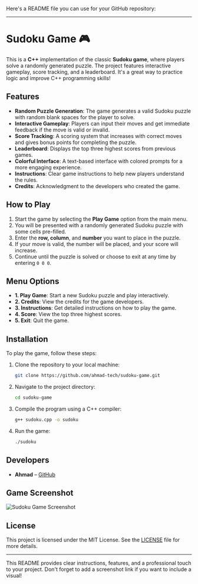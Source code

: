 Here's a README file you can use for your GitHub repository:

---

# Sudoku Game 🎮

This is a **C++** implementation of the classic **Sudoku game**, where players solve a randomly generated puzzle. The project features interactive gameplay, score tracking, and a leaderboard. It's a great way to practice logic and improve C++ programming skills!

## Features

- **Random Puzzle Generation**: The game generates a valid Sudoku puzzle with random blank spaces for the player to solve.
- **Interactive Gameplay**: Players can input their moves and get immediate feedback if the move is valid or invalid.
- **Score Tracking**: A scoring system that increases with correct moves and gives bonus points for completing the puzzle.
- **Leaderboard**: Displays the top three highest scores from previous games.
- **Colorful Interface**: A text-based interface with colored prompts for a more engaging experience.
- **Instructions**: Clear game instructions to help new players understand the rules.
- **Credits**: Acknowledgment to the developers who created the game.

## How to Play

1. Start the game by selecting the **Play Game** option from the main menu.
2. You will be presented with a randomly generated Sudoku puzzle with some cells pre-filled.
3. Enter the **row, column**, and **number** you want to place in the puzzle.
4. If your move is valid, the number will be placed, and your score will increase.
5. Continue until the puzzle is solved or choose to exit at any time by entering `0 0 0`.

## Menu Options

- **1. Play Game**: Start a new Sudoku puzzle and play interactively.
- **2. Credits**: View the credits for the game developers.
- **3. Instructions**: Get detailed instructions on how to play the game.
- **4. Score**: View the top three highest scores.
- **5. Exit**: Quit the game.

## Installation

To play the game, follow these steps:

1. Clone the repository to your local machine:
    ```bash
    git clone https://github.com/ahmad-tech/sudoku-game.git
    ```
2. Navigate to the project directory:
    ```bash
    cd sudoku-game
    ```
3. Compile the program using a C++ compiler:
    ```bash
    g++ sudoku.cpp -o sudoku
    ```
4. Run the game:
    ```bash
    ./sudoku
    ```

## Developers

- **Ahmad**  – [GitHub](https://github.com/ahmad-tech)

## Game Screenshot

![Sudoku Game Screenshot](link_to_screenshot)

## License

This project is licensed under the MIT License. See the [LICENSE](LICENSE) file for more details.

---

This README provides clear instructions, features, and a professional touch to your project. Don't forget to add a screenshot link if you want to include a visual!
